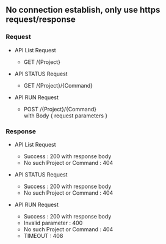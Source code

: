 ## No connection establish, only use https request/response

### Request
* API List Request
    * GET /{Project}  

* API STATUS Request
  - GET /{Project}/{Command}  
    
* API RUN Request
  - POST /{Project}/{Command}   
    with Body { request parameters }
    
### Response    
* API List Request
  - Success : 200 with response body
  - No such Project or Command : 404  
      
* API STATUS Request
  - Success : 200 with response body
  - No such Project or Command : 404

* API RUN Request
    - Success : 200 with response body   
    - Invalid parameter : 400   
    - No such Project or Command : 404   
    - TIMEOUT : 408
